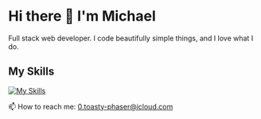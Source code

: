 # Hi there 👋 I'm Michael 
Full stack web developer. 
I code beautifully simple things, and I love what I do. 

## My Skills

[![My Skills](https://skillicons.dev/icons?i=react,nodejs,javascript,html,css,sass,bootstrap,jquery,aws,php,wordpress,photoshop)](https://elitewebmaster.com)


📫 How to reach me: 0.toasty-phaser@icloud.com

<!--
**elitewebmaster/elitewebmaster** is a ✨ _special_ ✨ repository because its `README.md` (this file) appears on your GitHub profile.

Here are some ideas to get you started:

- 🔭 I’m currently working on ...
- 🌱 I’m currently learning ...
- 👯 I’m looking to collaborate on ...
- 🤔 I’m looking for help with ...
- 💬 Ask me about ...
- 📫 How to reach me: 0.toasty-phaser@icloud.com
- 😄 Pronouns: ...
- ⚡ Fun fact: ...
-->
